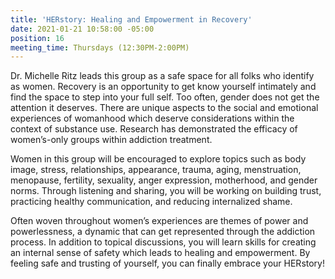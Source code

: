 ```yaml
---
title: 'HERstory: Healing and Empowerment in Recovery'
date: 2021-01-21 10:58:00 -05:00
position: 16
meeting_time: Thursdays (12:30PM-2:00PM)
---
```


Dr. Michelle Ritz leads this group as a safe space for all folks who identify as women. Recovery is an opportunity to get know yourself intimately and find the space to step into your full self. Too often, gender does not get the attention it deserves. There are unique aspects to the social and emotional experiences of womanhood which deserve considerations within the context of substance use. Research has demonstrated the efficacy of women’s-only groups within addiction treatment.

 Women in this group will be encouraged to explore topics such as body image, stress, relationships, appearance, trauma, aging, menstruation, menopause, fertility, sexuality, anger expression, motherhood, and gender norms. Through listening and sharing, you will be working on building trust, practicing healthy communication, and reducing internalized shame. 

Often woven throughout women’s experiences are themes of power and powerlessness, a dynamic that can get represented through the addiction process. In addition to topical discussions, you will learn skills for creating an internal sense of safety which leads to healing and empowerment. By feeling safe and trusting of yourself, you can finally embrace your HERstory!